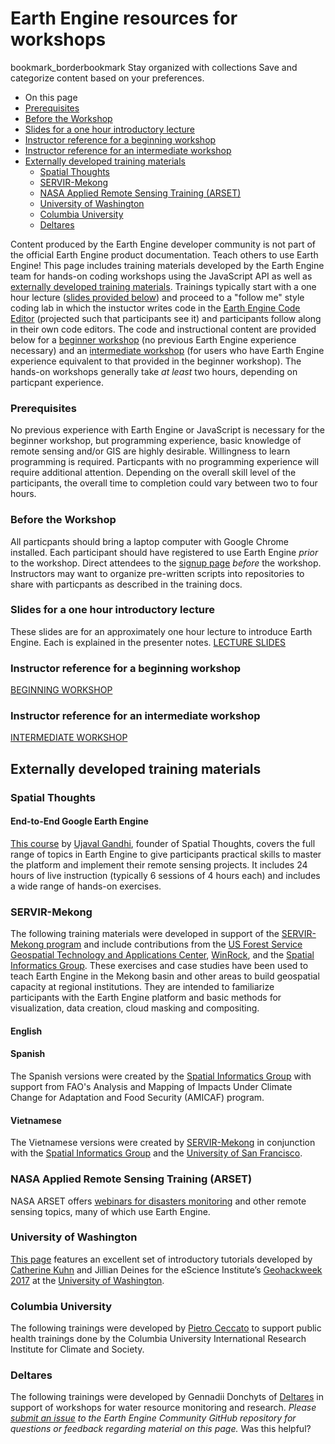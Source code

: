  
#  Earth Engine resources for workshops
bookmark_borderbookmark Stay organized with collections  Save and categorize content based on your preferences.
  * On this page
  * [Prerequisites](https://developers.google.com/earth-engine/tutorials/ttt#prerequisites)
  * [Before the Workshop](https://developers.google.com/earth-engine/tutorials/ttt#before-the-workshop)
  * [Slides for a one hour introductory lecture](https://developers.google.com/earth-engine/tutorials/ttt#slides-for-a-one-hour-introductory-lecture)
  * [Instructor reference for a beginning workshop](https://developers.google.com/earth-engine/tutorials/ttt#instructor-reference-for-a-beginning-workshop)
  * [Instructor reference for an intermediate workshop](https://developers.google.com/earth-engine/tutorials/ttt#instructor-reference-for-an-intermediate-workshop)
  * [Externally developed training materials](https://developers.google.com/earth-engine/tutorials/ttt#externally-developed-training-materials)
    * [Spatial Thoughts](https://developers.google.com/earth-engine/tutorials/ttt#spatial-thoughts)
    * [SERVIR-Mekong](https://developers.google.com/earth-engine/tutorials/ttt#servir-mekong)
    * [ NASA Applied Remote Sensing Training (ARSET) ](https://developers.google.com/earth-engine/tutorials/ttt#nasa-applied-remote-sensing-training-arset)
    * [University of Washington](https://developers.google.com/earth-engine/tutorials/ttt#university-of-washington)
    * [Columbia University](https://developers.google.com/earth-engine/tutorials/ttt#columbia-university)
    * [Deltares](https://developers.google.com/earth-engine/tutorials/ttt#deltares)


Content produced by the Earth Engine developer community is not part of the official Earth Engine product documentation. 
Teach others to use Earth Engine! This page includes training materials developed by the Earth Engine team for hands-on coding workshops using the JavaScript API as well as [externally developed training materials](https://developers.google.com/earth-engine/tutorials/ttt#externally-developed-training-materials). Trainings typically start with a one hour lecture ([slides provided below](https://developers.google.com/earth-engine/tutorials/ttt#slides-for-a-one-hour-introductory-lecture)) and proceed to a "follow me" style coding lab in which the instuctor writes code in the [Earth Engine Code Editor](https://developers.google.com/earth-engine/tutorials/code.earthengine.google.com) (projected such that participants see it) and participants follow along in their own code editors. The code and instructional content are provided below for a [beginner workshop](https://developers.google.com/earth-engine/tutorials/ttt#instructor-reference-for-a-beginning-workshop) (no previous Earth Engine experience necessary) and an [intermediate workshop](https://developers.google.com/earth-engine/tutorials/ttt#instructor-reference-for-an-intermediate-workshop) (for users who have Earth Engine experience equivalent to that provided in the beginner workshop). The hands-on workshops generally take _at least_ two hours, depending on particpant experience.
### Prerequisites
No previous experience with Earth Engine or JavaScript is necessary for the beginner workshop, but programming experience, basic knowledge of remote sensing and/or GIS are highly desirable. Willingness to learn programming is required. Particpants with no programming experience will require additional attention. Depending on the overall skill level of the participants, the overall time to completion could vary between two to four hours.
### Before the Workshop
All particpants should bring a laptop computer with Google Chrome installed. Each participant should have registered to use Earth Engine _prior_ to the workshop. Direct attendees to the [signup page](https://signup.earthengine.google.com/#/) _before_ the workshop. Instructors may want to organize pre-written scripts into repositories to share with particpants as described in the training docs.
### Slides for a one hour introductory lecture
These slides are for an approximately one hour lecture to introduce Earth Engine. Each is explained in the presenter notes.
[LECTURE SLIDES](https://docs.google.com/presentation/d/1hT9q6kWigM1MM3p7IEcvNQlpPvkedW-lgCCrIqbNeis)
### Instructor reference for a beginning workshop
[BEGINNING WORKSHOP](https://docs.google.com/document/d/1ZxRKMie8dfTvBmUNOO0TFMkd7ELGWf3WjX0JvESZdOE)
### Instructor reference for an intermediate workshop
[INTERMEDIATE WORKSHOP](https://docs.google.com/document/d/1keJGLN-j5H5B-kQXdwy0ryx6E8j2D9KZVEUD-v9evys)
## Externally developed training materials
### Spatial Thoughts
#### End-to-End Google Earth Engine
[This course](https://spatialthoughts.com/courses/google-earth-engine/) by [Ujaval Gandhi](https://spatialthoughts.com/about/), founder of Spatial Thoughts, covers the full range of topics in Earth Engine to give participants practical skills to master the platform and implement their remote sensing projects.
It includes 24 hours of live instruction (typically 6 sessions of 4 hours each) and includes a wide range of hands-on exercises.
### SERVIR-Mekong
The following training materials were developed in support of the [SERVIR-Mekong program](https://servir.adpc.net/) and include contributions from the [US Forest Service Geospatial Technology and Applications Center](https://www.fs.fed.us/gstc/), [WinRock](https://www.winrock.org/), and the [Spatial Informatics Group](https://sig-gis.com/). These exercises and case studies have been used to teach Earth Engine in the Mekong basin and other areas to build geospatial capacity at regional institutions. They are intended to familiarize participants with the Earth Engine platform and basic methods for visualization, data creation, cloud masking and compositing.
#### English
#### Spanish
The Spanish versions were created by the [Spatial Informatics Group](https://sig-gis.com/) with support from FAO's Analysis and Mapping of Impacts Under Climate Change for Adaptation and Food Security (AMICAF) program.
#### Vietnamese
The Vietnamese versions were created by [SERVIR-Mekong](https://servir.adpc.net/) in conjunction with the [Spatial Informatics Group](https://sig-gis.com/) and the [University of San Francisco](https://www.usfca.edu/).
###  NASA Applied Remote Sensing Training (ARSET) 
NASA ARSET offers [webinars for disasters monitoring](https://arset.gsfc.nasa.gov/disasters/webinars) and other remote sensing topics, many of which use Earth Engine. 
### University of Washington
[This page](https://geohackweek.github.io/GoogleEarthEngine/) features an excellent set of introductory tutorials developed by [Catherine Kuhn](http://www.thebutmanlab.com/catherine-kuhn/) and Jillian Deines for the eScience Institute’s [Geohackweek 2017](https://geohackweek.github.io/ghw2017/) at the [University of Washington](https://www.washington.edu/).
### Columbia University
The following trainings were developed by [Pietro Ceccato](http://iri.columbia.edu/contact/staff-directory/pietro-ceccato/) to support public health trainings done by the Columbia University International Research Institute for Climate and Society.
### Deltares
The following trainings were developed by Gennadii Donchyts of [Deltares](https://www.deltares.nl/en/) in support of workshops for water resource monitoring and research.
_Please[ submit an issue](https://github.com/google/earthengine-community/issues/new) to the Earth Engine Community GitHub repository for questions or feedback regarding material on this page._
Was this helpful?
